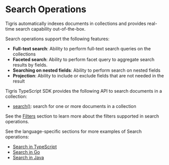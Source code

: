 # Search Operations

Tigris automatically indexes documents in collections and provides real-time
search capability out-of-the-box.

Search operations support the following features:

- **Full-text search**: Ability to perform full-text search queries on the
  collections
- **Faceted search**: Ability to perform facet query to aggregate search
  results by fields.
- **Searching on nested fields**: Ability to perform search on nested fields
- **Projection**: Ability to include or exclude fields that are not needed in
  the result

Tigris TypeScript SDK provides the following API to search documents
in a collection:

- [search()](../../sdkstools/typescript/database/search.mdx#searching-for-documents): search for one
  or more documents in a collection

See the [Filters](filters.md) section to learn more about the filters supported in
search operations.

See the language-specific sections for more examples of Search operations:

- [Search in TypeScript](@site/docs/sdkstools/typescript/database/search.mdx)
- [Search in Go](@site/docs/sdkstools/golang/database/search.mdx)
- [Search in Java](@site/docs/sdkstools/java/database/search.mdx)
